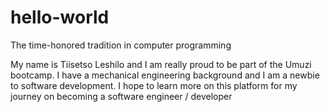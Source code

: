 # hello-world
The time-honored tradition in computer programming

My name is Tiisetso Leshilo and I am really proud to be part of the Umuzi bootcamp. 
I have a mechanical engineering background and I am a newbie to software development.
I hope to learn more on this platform for my journey on becoming a software engineer / developer
